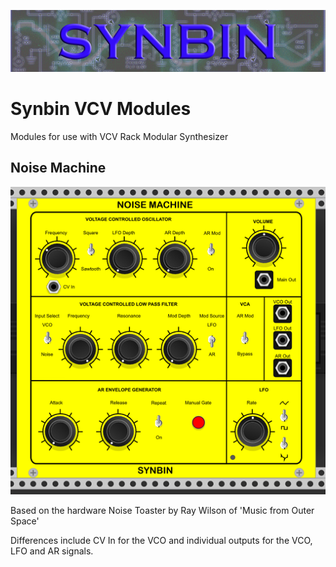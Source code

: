 ![SYNBIN](./images/synbin.png)
# Synbin VCV Modules
Modules for use with VCV Rack Modular Synthesizer

## Noise Machine
![NOISE MACHINE](./images/noiseMachine.png)

Based on the hardware Noise Toaster by Ray Wilson of 'Music from Outer Space'

Differences include CV In for the VCO and individual outputs for the VCO, LFO and AR signals.

